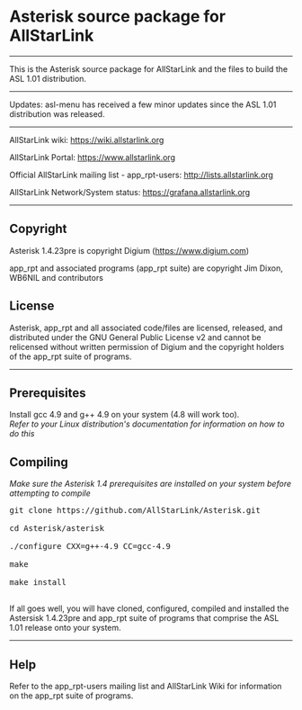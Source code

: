 # Asterisk source package for AllStarLink

---------------------------------------------------------------------------------------------------------------------------------

This is the Asterisk source package for AllStarLink and the files to build the ASL 1.01 distribution.

---------------------------------------------------------------------------------------------------------------------------------

Updates: 
asl-menu has received a few minor updates since the ASL 1.01 distribution was released.  

---------------------------------------------------------------------------------------------------------------------------------

AllStarLink wiki: https://wiki.allstarlink.org

AllStarLink Portal:  https://www.allstarlink.org

Official AllStarLink mailing list - app_rpt-users: http://lists.allstarlink.org

AllStarLink Network/System status:  https://grafana.allstarlink.org

---------------------------------------------------------------------------------------------------------------------------------

## Copyright

Asterisk 1.4.23pre is copyright Digium (https://www.digium.com)

app_rpt and associated programs (app_rpt suite) are copyright Jim Dixon, WB6NIL and contributors

## License

Asterisk, app_rpt and all associated code/files are licensed, released, and distributed under the GNU General Public License v2 and cannot be relicensed without written permission of Digium and the copyright holders of the app_rpt suite of programs.

---------------------------------------------------------------------------------------------------------------------------------

## Prerequisites

Install gcc 4.9 and g++ 4.9 on your system (4.8 will work too).  
_Refer to your Linux distribution's documentation for information on how to do this_

## Compiling
_Make sure the Asterisk 1.4 prerequisites are installed on your system before attempting to compile_

<pre>
git clone https://github.com/AllStarLink/Asterisk.git

cd Asterisk/asterisk

./configure CXX=g++-4.9 CC=gcc-4.9

make

make install

</pre>

If all goes well, you will have cloned, configured, compiled and installed the Astersisk 1.4.23pre and app_rpt suite of programs that comprise the ASL 1.01 release onto your system.

---------------------------------------------------------------------------------------------------------------------------------

## Help

Refer to the app_rpt-users mailing list and AllStarLink Wiki for information on the app_rpt suite of programs.
